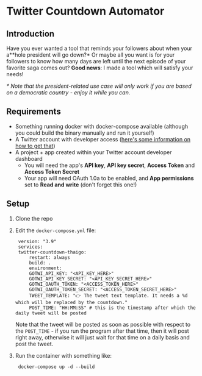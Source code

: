 # Twitter Countdown Automator

## Introduction

Have you ever wanted a tool that reminds your followers about when your a\*\*hole president will go down?\* Or maybe all you want is for your followers to know how many days are left until the next episode of your favorite saga comes out? **Good news**: I made a tool which will satisfy your needs!

*\* Note that the president-related use case will only work if you are based on a democratic country - enjoy it while you can.*

## Requirements

- Something running docker with docker-compose available (although you could build the binary manually and run it yourself)
- A Twitter account with developer access ([here's some information on how to get that](https://developer.twitter.com/en/support/twitter-api/developer-account))
- A project + app created within your Twitter account developer dashboard
  - You will need the app's **API key**, **API key secret**, **Access Token** and **Access Token Secret**
  - Your app will need OAuth 1.0a to be enabled, and **App permissions** set to **Read and write** (don't forget this one!)
## Setup

1. Clone the repo
2. Edit the `docker-compose.yml` file:

        version: "3.9"
        services:
        twitter-countdown-thaigo:
            restart: always
            build: .
            environment:
            GOTWI_API_KEY: "<API_KEY_HERE>"
            GOTWI_API_KEY_SECRET: "<API_KEY_SECRET_HERE>"
            GOTWI_OAUTH_TOKEN: "<ACCESS_TOKEN_HERE>"
            GOTWI_OAUTH_TOKEN_SECRET: "<ACCESS_TOKEN_SECRET_HERE>"
            TWEET_TEMPLATE: "👉 The tweet text template. It needs a %d which will be replaced by the countdown."
            POST_TIME: "HH:MM:SS" # this is the timestamp after which the daily tweet will be posted

    Note that the tweet will be posted as soon as possible with respect to the `POST_TIME` - if you run the program after that time, then it will post right away, otherwise it will just wait for that time on a daily basis and post the tweet. 

3. Run the container with something like:

        docker-compose up -d --build

